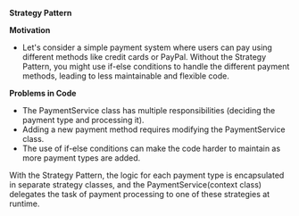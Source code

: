 **Strategy Pattern**

**Motivation**
- Let's consider a simple payment system where users can pay using different methods like credit cards or PayPal. Without the Strategy Pattern, you might use if-else conditions to handle the different payment methods, leading to less maintainable and flexible code.

**Problems in Code**
- The PaymentService class has multiple responsibilities (deciding the payment type and processing it).
- Adding a new payment method requires modifying the PaymentService class.
- The use of if-else conditions can make the code harder to maintain as more payment types are added.

With the Strategy Pattern, the logic for each payment type is encapsulated in separate strategy classes, and the PaymentService(context class) delegates the task of payment processing to one of these strategies at runtime.

